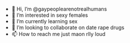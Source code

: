 - 👋 Hi, I’m @gaypeoplearenotrealhumans
- 👀 I’m interested in sexy females
- 🌱 I’m currently learning sex
- 💞️ I’m looking to collaborate on date rape drugs
- 📫 How to reach me just maon rlly loud

<!---
gaypeoplearenotrealhumans/gaypeoplearenotrealhumans is a ✨ special ✨ repository because its `README.md` (this file) appears on your GitHub profile.
You can click the Preview link to take a look at your changes.
--->

